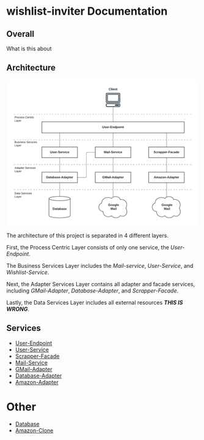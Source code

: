 # wishlist-inviter Documentation

## Overall

What is this about

## Architecture

![Architecture](./img/architecture.png)

The architecture of this project is separated in 4
different layers.

First, the Process Centric Layer consists of only 
one service, the *User-Endpoint*.

The Business Services Layer includes the 
*Mail-service*, *User-Service*, and 
*Wishlist-Service*.

Next, the Adapter Services Layer contains all
adapter and facade services, including 
*GMail-Adapter*, *Database-Adapter*, and 
*Scrapper-Facade*.

Lastly, the Data Services Layer includes all external
resources ***THIS IS WRONG***.

## Services

- [User-Endpoint](./user-endpoint.md)
- [User-Service](./user-service.md)
- [Scrapper-Facade](./scrapper-facade.md)
- [Mail-Service](./mail-service.md)
- [GMail-Adapter](./gmail-adapter.md)
- [Database-Adapter](./database-adapter.md)
- [Amazon-Adapter](./amazon-adapter.md)

# Other

- [Database](./database.md)
- [Amazon-Clone](./amazon-clone.md)


